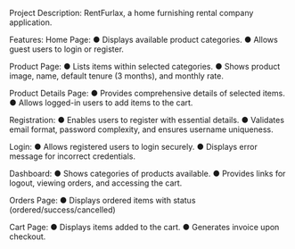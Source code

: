 Project Description:
RentFurlax, a home furnishing rental company application.


Features:
Home Page:
  ● Displays available product categories.
  ● Allows guest users to login or register.

Product Page:
  ● Lists items within selected categories.
  ● Shows product image, name, default tenure (3 months), and monthly rate.

Product Details Page:
  ● Provides comprehensive details of selected items.
  ● Allows logged-in users to add items to the cart.

Registration:
● Enables users to register with essential details.
● Validates email format, password complexity, and ensures username uniqueness.

Login:
  ● Allows registered users to login securely.
  ● Displays error message for incorrect credentials.

Dashboard:
  ● Shows categories of products available.
  ● Provides links for logout, viewing orders, and accessing the cart.

Orders Page:
  ● Displays ordered items with status (ordered/success/cancelled)

Cart Page:
  ● Displays items added to the cart.
  ● Generates invoice upon checkout.

